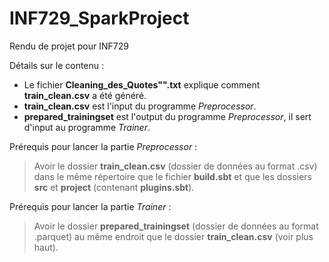 # INF729_SparkProject
Rendu de projet pour INF729

Détails sur le contenu :  
- Le fichier **Cleaning\_des\_Quotes"".txt** explique comment **train\_clean.csv** a été généré.  
- **train\_clean.csv** est l'input du programme _Preprocessor_.  
- **prepared\_trainingset** est l'output du programme _Preprocessor_, il sert d'input au programme _Trainer_.



Prérequis pour lancer la partie _Preprocessor_ :  
>  Avoir le dossier **train\_clean.csv** (dossier de données au format .csv) dans le même répertoire que le fichier **build.sbt** et que les dossiers **src** et **project** (contenant **plugins.sbt**).


Prérequis pour lancer la partie _Trainer_ :  
> Avoir le dossier **prepared\_trainingset** (dossier de données au format .parquet) au même endroit que le dossier **train\_clean.csv** (voir plus haut).
